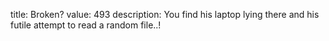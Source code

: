 title: Broken?
value: 493
description: You find his laptop lying there and his futile attempt to read a random file..!